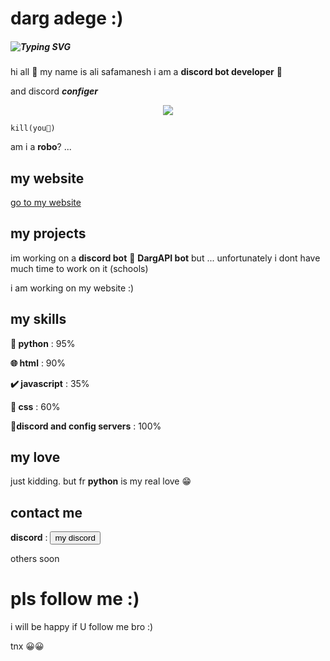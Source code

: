 # darg adege :)
##### ![Typing SVG](https://readme-typing-svg.demolab.com?font=Fira+Code&pause=1000&color=F70000&random=false&width=435&lines=discord+bot+developer;discord+configer;bale+bot+developer;telegram+bot+developer;frontend+developer;developed+for+develop+♥️)

hi all 👋
my name is ali safamanesh
i am a **discord bot developer** 🤖

and discord ***configer***

<p align="center">
  <p align="center">
  <img src="https://api.statusbadges.me/badge/status/898843614380163082?simple=true" />
</p>

```kill(you🫵)```

am i a __robo__? ...

## my website

<a href="https://daradege.github.io/">go to my website</a>

## my projects
im working on a **discord bot** 🤖
<b>DargAPI bot</b>
but ... unfortunately i dont have much time to work on it (schools)

i am working on my website :)

## my skills

**🐍 python** : 95%

**🌐 html** : 90%

**✔️ javascript** : 35%

**🎨 css** : 60%

**🔷discord and config servers** : 100%

## my love
just kidding.
but fr **python** is my real love 😁

## contact me

**discord** : <a href="https://discordapp.com/users/898843614380163082"><button>my discord</button></a>

others soon


# pls follow me :)
i will be happy if U follow me bro :)

tnx 😀😀
